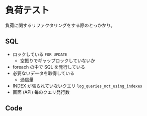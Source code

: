 # 負荷テスト
負荷に関するリファクタリングをする際のとっかかり。

## SQL
- ロックしている `FOR UPDATE`
  - 空振りでギャップロックしていないか
- foreach の中で SQL を発行している
- 必要ないデータを取得している
  - 通信量
- INDEX が張られていないクエリ `log_queries_not_using_indexes`
- 画面 (API) 毎のクエリ発行数

## Code
